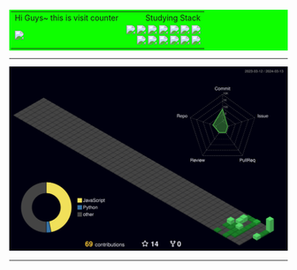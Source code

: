 




<div align=center>

<table width="12000" bordercolor="#0EFF00" bgcolor="#0EFF00">
  <tr>
    <td align="left">Hi Guys~ this is visit counter</td>
    <td align="right">Studying Stack</td>
  </tr>
  <tr>
    <td align="left"><img src="https://profile-counter.glitch.me/Taxzero/count.svg" /></td>
    <td align="right"><a><img src="https://img.shields.io/badge/Python-0D1117?style=flat-square&logo=Python&logoColor=0EFF00"/></a>
        <a><img src="https://img.shields.io/badge/R-0D1117?style=flat-square&logo=R&logoColor=0EFF00"/></a>
        <a><img src="https://img.shields.io/badge/html-0D1117?style=flat-square&logo=html5&logoColor=0EFF00"/></a>
        <a><img src="https://img.shields.io/badge/css-0D1117?style=flat-square&logo=css3&logoColor=0EFF00"></a>
        <a><img src="https://img.shields.io/badge/JavaScript-0D1117?style=flat-square&logo=JavaScript&logoColor=0EFF00"/></a>
        <a><img src="https://img.shields.io/badge/Node.js-0D1117?style=flat-square&logo=Node.js&logoColor=0EFF00"/></a>
        <a><img src="https://img.shields.io/badge/React-0D1117?style=flat-square&logo=react&logoColor=0EFF00"/></a>
        <br>
        <a><img src="https://img.shields.io/badge/Electron-0D1117?style=flat-square&logo=electron&logoColor=0EFF00"/></a>
        <a><img src="https://img.shields.io/badge/Dart-0D1117?style=flat-square&logo=dart&logoColor=0EFF00"/></a>
        <a><img src="https://img.shields.io/badge/Flutter-0D1117?style=flat-square&logo=flutter&logoColor=0EFF00"/></a>
        <a><img src ="https://img.shields.io/badge/-C%23-0D1117?style=flat-square&logo=Csharp&&logoColor=0EFF00"/></a>
        <a><img src="https://img.shields.io/badge/Adobe Photoshop-0D1117?style=flat-square&logo=AdobePhotoshop&logoColor=0EFF00"/></a>
        <a><img src="https://img.shields.io/badge/Adobe Illustrator-0D1117?style=flat-square&logo=Adobe Illustrator&logoColor=0EFF00"/></a></td>
  </tr>
 </table>
  
</div>

---

![](./profile-3d-contrib/profile-night-green.svg)

---


</div>

